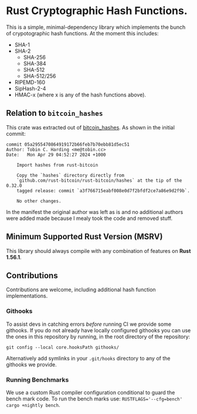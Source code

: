 # Rust Cryptographic Hash Functions.

This is a simple, minimal-dependency library which implements the bunch of crypotographic hash
functions. At the moment this includes:
 - SHA-1
 - SHA-2
   - SHA-256
   - SHA-384
   - SHA-512
   - SHA-512/256
 - RIPEMD-160
 - SipHash-2-4
 - HMAC-x (where x is any of the hash functions above).

## Relation to `bitcoin_hashes`

This crate was extracted out of [bitcoin_hashes](https://crates.io/crates/bitcoin_hashes). As shown
in the initial commit:

```
commit 05a2955470864919172b66feb7b70ebb81d5ec51
Author: Tobin C. Harding <me@tobin.cc>
Date:   Mon Apr 29 04:52:27 2024 +1000

    Import hashes from rust-bitcoin

    Copy the `hashes` directory directly from
    `github.com/rust-bitcoin/rust-bitcoin/hashes` at the tip of the 0.32.0
    tagged release: commit `a3f766715eabf008e0d7f2bfdf2ce7a86e9d2f9b`.

    No other changes.
```

In the manifest the original author was left as is and no additional authors were added made because
I mealy took the code and removed stuff.

## Minimum Supported Rust Version (MSRV)

This library should always compile with any combination of features on **Rust 1.56.1**.

## Contributions

Contributions are welcome, including additional hash function implementations.

### Githooks

To assist devs in catching errors _before_ running CI we provide some githooks. If you do not
already have locally configured githooks you can use the ones in this repository by running, in the
root directory of the repository:
```
git config --local core.hooksPath githooks/
```

Alternatively add symlinks in your `.git/hooks` directory to any of the githooks we provide.

### Running Benchmarks

We use a custom Rust compiler configuration conditional to guard the bench mark code. To run the
bench marks use: `RUSTFLAGS='--cfg=bench' cargo +nightly bench`.
